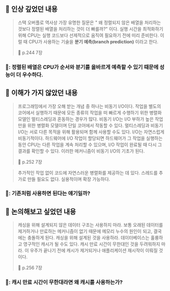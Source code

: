 ## 📌 인상 깊었던 내용
> 스택 오버플로 역사상 가장 유명한 질문은 " 왜 정렬되지 않은 배열을 처리하는 것보다 정렬된 배열을 처리하는 것이 더 빠를까?" 이다.
> 실행 시간을 최적화하기 위해 CPU는 실행 코드보다 선제적으로 움직여 필요하기 전에 미리 준비한다.
> 이럴 때 CPU가 사용하는 기술을 **분기 예측(branch prediction)** 이라고 한다.
>
> 📕 p.244 7장

### 🥸: 정렬된 배열은 CPU가 순서와 분기를 올바르게 예측할 수 있기 때문에 성능이 더 우수하다. 

## 📌 이해가 가지 않았던 내용
> 프로그래밍에서 가장 오해 받는 개념 중 하나는 비동기 I/O이다. 작업을 별도의 코어에서 실행하기 때문에 모든 종류의 작업을 떠 빠르게 수행하기 위한 병렬화 모델인 멀티스레딩과 혼동하는 경우가 많다.
> 비동기 I/O는 I/O 부하가 높은 작업만을 위한 병렬화 모델이며 단일 코어에서 작동할 수 있다. 멀티스레딩과 비동기 I/O는 서로 다른 목적을 위해 활용되며 함께 사용할 수도 있다.
> I/O는 자연스럽게 비동기적이다. 하드웨어에 I/O 작업이 할당되면 하드웨어가 그 작업을 실행하는 동안 CPU는 다른 작업을 계속 처리할 수 있으며, I/O 작업이 완료될 때 다시 그 결과를 확인할 수 있다.
> 이러한 메커니즘이 비동기 I/O의 기초가 된다.
>
> 📕 p.252 7장

> 추가적인 작업 없이 코드에 자연스러운 병렬화를 제공하는 데 있다. 스레드를 추가로 만들 필요도 없다. 실용적이며 확장 가능하다.

### 🥸: 기존처럼 사용하면 된다는 얘기일까?


## 📌 논의해보고 싶었던 내용

> 캐싱을 위해 설계되지 않은 데이터 구조는 사용하지 마라. 보통 오래된 데이터를 제거하거나 만료하는 메커니즘이 없기 때문에 메모리 누수의 원인이 되고, 결국에는 충돌하게 된다. 캐싱을 위해 설계된 것을 사용하라.
> 데이터베이스는 훌륭하고 영구적인 캐시가 될 수도 있다. 캐시 만료 시간이 무한대인 것을 두려워하지 마라. 이 우주가 끝나기 전에 캐시가 제거되거나 애플리케이션 재시작이 이뤄질 것이다.
>
> 📕 p.256 7장

### 🥸: 캐시 만료 시간이 무한대라면 왜 캐시를 사용하는가?
